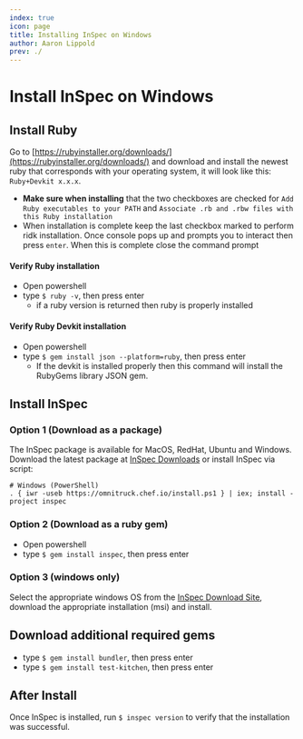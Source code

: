 ```yaml
---
index: true
icon: page
title: Installing InSpec on Windows
author: Aaron Lippold
prev: ./
---
```

# Install InSpec on Windows

## Install Ruby
Go to [https://rubyinstaller.org/downloads/](https://rubyinstaller.org/downloads/) and download and install the newest ruby that corresponds with your operating system, it will look like this: `Ruby+Devkit x.x.x`.  
* **Make sure when installing** that the two checkboxes are checked for `Add Ruby executables to your PATH` and `Associate .rb and .rbw files with this Ruby installation`
* When installation is complete keep the last checkbox marked to perform ridk installation. Once console pops up and prompts you to interact then press `enter`. When this is complete close the command prompt

#### Verify Ruby installation
* Open powershell
* type `$ ruby -v`, then press enter
  * if a ruby version is returned then ruby is properly installed
#### Verify Ruby Devkit installation
* Open powershell
* type `$ gem install json --platform=ruby`, then press enter
  * If the devkit is installed properly then this command will install the RubyGems library JSON gem.

## Install InSpec
### Option 1 (Download as a package)
The InSpec package is available for MacOS, RedHat, Ubuntu and Windows. Download the latest package at [InSpec Downloads](https://downloads.chef.io/inspec) or install InSpec via script:
```
# Windows (PowerShell)
. { iwr -useb https://omnitruck.chef.io/install.ps1 } | iex; install -project inspec
```
### Option 2 (Download as a ruby gem)
* Open powershell
* type `$ gem install inspec`, then press enter

### Option 3 (windows only)
Select the appropriate windows OS from the [InSpec Download Site](https://www.chef.io/downloads/tools/inspec), download the appropriate installation (msi) and install.

## Download additional required gems
* type `$ gem install bundler`, then press enter
* type `$ gem install test-kitchen`, then press enter

## After Install
Once InSpec is installed, run `$ inspec version` to verify that the installation was successful.

